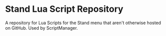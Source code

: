 # Stand Lua Script Repository
A repository for Lua Scripts for the Stand menu that aren't otherwise hosted on GitHub. Used by ScriptManager.
